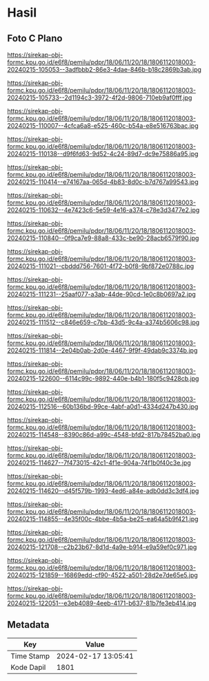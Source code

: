 # Hasil

## Foto C Plano

https://sirekap-obj-formc.kpu.go.id/e6f8/pemilu/pdpr/18/06/11/20/18/1806112018003-20240215-105053--3adfbbb2-86e3-4dae-846b-b18c2869b3ab.jpg

https://sirekap-obj-formc.kpu.go.id/e6f8/pemilu/pdpr/18/06/11/20/18/1806112018003-20240215-105733--2d1194c3-3972-4f2d-9806-710eb9af0fff.jpg

https://sirekap-obj-formc.kpu.go.id/e6f8/pemilu/pdpr/18/06/11/20/18/1806112018003-20240215-110007--4cfca6a8-e525-460c-b54a-e8e516763bac.jpg

https://sirekap-obj-formc.kpu.go.id/e6f8/pemilu/pdpr/18/06/11/20/18/1806112018003-20240215-110138--d9f6fd63-9d52-4c24-89d7-dc9e75886a95.jpg

https://sirekap-obj-formc.kpu.go.id/e6f8/pemilu/pdpr/18/06/11/20/18/1806112018003-20240215-110414--e74167aa-065d-4b83-8d0c-b7d767a99543.jpg

https://sirekap-obj-formc.kpu.go.id/e6f8/pemilu/pdpr/18/06/11/20/18/1806112018003-20240215-110632--4e7423c6-5e59-4e16-a374-c78e3d3477e2.jpg

https://sirekap-obj-formc.kpu.go.id/e6f8/pemilu/pdpr/18/06/11/20/18/1806112018003-20240215-110840--0f9ca7e9-88a8-433c-be90-28acb6579f90.jpg

https://sirekap-obj-formc.kpu.go.id/e6f8/pemilu/pdpr/18/06/11/20/18/1806112018003-20240215-111021--cbddd756-7601-4f72-b0f8-9bf872e0788c.jpg

https://sirekap-obj-formc.kpu.go.id/e6f8/pemilu/pdpr/18/06/11/20/18/1806112018003-20240215-111231--25aaf077-a3ab-44de-90cd-1e0c8b0697a2.jpg

https://sirekap-obj-formc.kpu.go.id/e6f8/pemilu/pdpr/18/06/11/20/18/1806112018003-20240215-111512--c846e659-c7bb-43d5-9c4a-a374b5606c98.jpg

https://sirekap-obj-formc.kpu.go.id/e6f8/pemilu/pdpr/18/06/11/20/18/1806112018003-20240215-111814--2e04b0ab-2d0e-4467-9f9f-49dab9c3374b.jpg

https://sirekap-obj-formc.kpu.go.id/e6f8/pemilu/pdpr/18/06/11/20/18/1806112018003-20240215-122600--6114c99c-9892-440e-b4b1-180f5c9428cb.jpg

https://sirekap-obj-formc.kpu.go.id/e6f8/pemilu/pdpr/18/06/11/20/18/1806112018003-20240215-112516--60b136bd-99ce-4abf-a0d1-4334d247b430.jpg

https://sirekap-obj-formc.kpu.go.id/e6f8/pemilu/pdpr/18/06/11/20/18/1806112018003-20240215-114548--8390c86d-a99c-4548-bfd2-817b78452ba0.jpg

https://sirekap-obj-formc.kpu.go.id/e6f8/pemilu/pdpr/18/06/11/20/18/1806112018003-20240215-114627--7f473015-42c1-4f1e-904a-74f1b0f40c3e.jpg

https://sirekap-obj-formc.kpu.go.id/e6f8/pemilu/pdpr/18/06/11/20/18/1806112018003-20240215-114620--d45f579b-1993-4ed6-a84e-adb0dd3c3df4.jpg

https://sirekap-obj-formc.kpu.go.id/e6f8/pemilu/pdpr/18/06/11/20/18/1806112018003-20240215-114855--4e35f00c-4bbe-4b5a-be25-ea64a5b9f421.jpg

https://sirekap-obj-formc.kpu.go.id/e6f8/pemilu/pdpr/18/06/11/20/18/1806112018003-20240215-121708--c2b23b67-8d1d-4a9e-b914-e9a59ef0c971.jpg

https://sirekap-obj-formc.kpu.go.id/e6f8/pemilu/pdpr/18/06/11/20/18/1806112018003-20240215-121859--16869edd-cf90-4522-a501-28d2e7de65e5.jpg

https://sirekap-obj-formc.kpu.go.id/e6f8/pemilu/pdpr/18/06/11/20/18/1806112018003-20240215-122051--e3eb4089-4eeb-4171-b637-81b7fe3eb414.jpg


## Metadata

| Key        | Value               |
| ---------- | ------------------- |
| Time Stamp | 2024-02-17 13:05:41 |
| Kode Dapil | 1801                |



